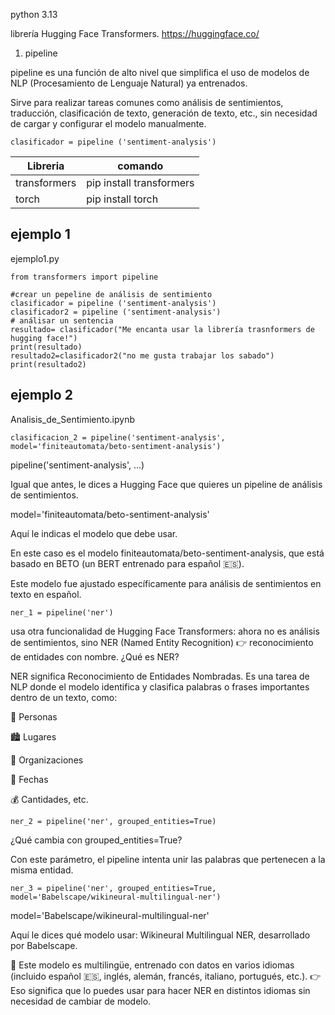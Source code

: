 python 3.13

librería Hugging Face Transformers.
https://huggingface.co/
1. pipeline

pipeline es una función de alto nivel que simplifica el uso de modelos de NLP (Procesamiento de Lenguaje Natural) ya entrenados.

Sirve para realizar tareas comunes como análisis de sentimientos, traducción, clasificación de texto, generación de texto, etc., sin necesidad de cargar y configurar el modelo manualmente.
```
clasificador = pipeline ('sentiment-analysis')
```

| Libreria     | comando                  |
| ------------ | ------------------------ |
| transformers | pip install transformers |
| torch        | pip install torch        |
## ejemplo 1
ejemplo1.py 
```
from transformers import pipeline

#crear un pepeline de análisis de sentimiento
clasificador = pipeline ('sentiment-analysis')
clasificador2 = pipeline ('sentiment-analysis')
# análisar un sentencia
resultado= clasificador("Me encanta usar la librería trasnformers de hugging face!")
print(resultado)
resultado2=clasificador2("no me gusta trabajar los sabado")
print(resultado2)

```
## ejemplo 2 
Analisis_de_Sentimiento.ipynb

```
clasificacion_2 = pipeline('sentiment-analysis', model='finiteautomata/beto-sentiment-analysis')

```
pipeline('sentiment-analysis', ...)

Igual que antes, le dices a Hugging Face que quieres un pipeline de análisis de sentimientos.

model='finiteautomata/beto-sentiment-analysis'

Aquí le indicas el modelo que debe usar.

En este caso es el modelo finiteautomata/beto-sentiment-analysis, que está basado en BETO (un BERT entrenado para español 🇪🇸).

Este modelo fue ajustado específicamente para análisis de sentimientos en texto en español.


```
ner_1 = pipeline('ner')
```
usa otra funcionalidad de Hugging Face Transformers: ahora no es análisis de sentimientos, sino NER (Named Entity Recognition) 👉 reconocimiento de entidades con nombre.
¿Qué es NER?

NER significa Reconocimiento de Entidades Nombradas.
Es una tarea de NLP donde el modelo identifica y clasifica palabras o frases importantes dentro de un texto, como:

👤 Personas

🏙️ Lugares

🏢 Organizaciones

📅 Fechas

💰 Cantidades, etc.
```
ner_2 = pipeline('ner', grouped_entities=True)
```
¿Qué cambia con grouped_entities=True?

Con este parámetro, el pipeline intenta unir las palabras que pertenecen a la misma entidad.
```
ner_3 = pipeline('ner', grouped_entities=True, model='Babelscape/wikineural-multilingual-ner')
```
model='Babelscape/wikineural-multilingual-ner'

Aquí le dices qué modelo usar: Wikineural Multilingual NER, desarrollado por Babelscape.

📌 Este modelo es multilingüe, entrenado con datos en varios idiomas (incluido español 🇪🇸, inglés, alemán, francés, italiano, portugués, etc.).
👉 Eso significa que lo puedes usar para hacer NER en distintos idiomas sin necesidad de cambiar de modelo.